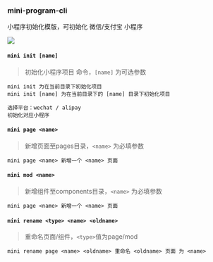 ### mini-program-cli
小程序初始化模版，可初始化 微信/支付宝 小程序

<!-- ![](https://img.shields.io/npm/dt/@yunlong.syl/mini-program-cli.svg) -->
![](https://img.shields.io/npm/l/@yunlong.syl/mini-program-cli.svg)

#### `mini init [name]`
> 初始化小程序项目 命令，`[name]` 为可选参数

```
mini init 为在当前目录下初始化项目
mini init [name] 为在当前目录下的 [name] 目录下初始化项目

选择平台：wechat / alipay
初始化对应小程序
```

#### `mini page <name>`
> 新增页面至pages目录，`<name>` 为必填参数

```
mini page <name> 新增一个 <name> 页面 
```

#### `mini mod <name>`
> 新增组件至components目录，`<name>` 为必填参数

```
mini page <name> 新增一个 <name> 页面 
```

#### `mini rename <type> <name> <oldname>`
> 重命名页面/组件，`<type>`值为page/mod

```
mini rename page <name> <oldname> 重命名 <oldname> 页面 为 <name> 
```

<!-- #### github
欢迎star [github](https://github.com/suyunlongsy/mini-program-cli.git) 

如果你觉得这个模版有哪些改进的地方，记的提issue。

[wechat模版地址](https://github.com/suyunlongsy/wechat-mini-template.git)
[alipay模版地址](https://github.com/suyunlongsy/alipay-mini-template.git) -->